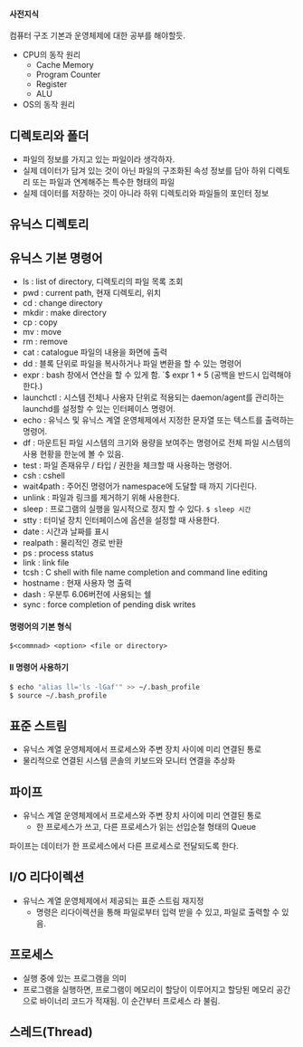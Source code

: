 #### 사전지식
컴퓨터 구조 기본과 운영체제에 대한 공부를 해야할듯.
- CPU의 동작 원리
    - Cache Memory
    - Program Counter
    - Register
    - ALU
- OS의 동작 원리

## 디렉토리와 폴더
- 파일의 정보를 가지고 있는 파일이라 생각하자.
- 실제 데이터가 담겨 있는 것이 아닌 파일의 구조화된 속성 정보를 담아 하위 디렉토리 또는 파일과 연계해주는 특수한 형태의 파일
- 실제 데이터를 저장하는 것이 아니라 하위 디렉토리와 파일들의 포인터 정보

## 유닉스 디렉토리

## 유닉스 기본 명령어
- ls : list of directory, 디렉토리의 파일 목록 조회
- pwd : current path, 현재 디렉토리, 위치
- cd : change directory
- mkdir : make directory
- cp : copy
- mv : move
- rm : remove
- cat : catalogue 파일의 내용을 화면에 출력
- dd : 블록 단위로 파일을 복사하거나 파일 변환을 할 수 있는 명령어
- expr : bash 창에서 연산을 할 수 있게 함. `$ expr 1 + 5 (공백을 반드시 입력해야 한다.)
- launchctl : 시스템 전체나 사용자 단위로 적용되는 daemon/agent를 관리하는 launchd를 설정할 수 있는 인터페이스 명령어.
- echo : 유닉스 및 유닉스 계열 운영체제에서 지정한 문자열 또는 텍스트를 출력하는 명령어.
- df : 마운트된 파일 시스템의 크기와 용량을 보여주는 명령어로 전체 파일 시스템의 사용 현황을 한눈에 볼 수 있음.
- test : 파일 존재유무 / 타입 / 권한을 체크할 때 사용하는 명령어.
- csh : cshell
- wait4path : 주어진 명령어가 namespace에 도달할 때 까지 기다린다.
- unlink : 파일과 링크를 제거하기 위해 사용한다.
- sleep : 프로그램의 실행을 일시적으로 정지 할 수 있다. `$ sleep 시간`
- stty : 터미널 장치 인터페이스에 옵션을 설정할 때 사용한다.
- date : 시간과 날짜를 표시
- realpath : 물리적인 경로 반환
- ps : process status
- link : link file
- tcsh : C shell with file name completion and command line editing
- hostname : 현재 사용자 명 출력
- dash : 우분투 6.06버전에 사용되는 쉘
- sync : force completion of pending disk writes


#### 명령어의 기본 형식
`$<commnad> <option> <file or directory>`

#### ll 명령어 사용하기
```zsh
$ echo "alias ll='ls -lGaf'" >> ~/.bash_profile
$ source ~/.bash_profile
```
## 표준 스트림
- 유닉스 계열 운영체제에서 프로세스와 주변 장치 사이에 미리 연결된 통로
- 물리적으로 연결된 시스템 콘솔의 키보드와 모니터 연결을 추상화

## 파이프
- 유닉스 계열 운영체제에서 프로세스와 주변 장치 사이에 미리 연결된 통로
    - 한 프로세스가 쓰고, 다른 프로세스가 읽는 선입순철 형태의 Queue

파이프는 데이터가 한 프로세스에서 다른 프로세스로 전달되도록 한다.

## I/O 리다이렉션
- 유닉스 계열 운영체제에서 제공되는 표준 스트림 재지정
    - 명령은 리다이렉션을 통해 파일로부터 입력 받을 수 있고, 파일로 출력할 수 있음.

## 프로세스
- 실행 중에 있는 프로그램을 의미
- 프로그램을 실행하면, 프로그램이 메모리이 할당이 이루어지고 할당된 메모리 공간으로 바이너리 코드가 적재됨. 이 순간부터 프로세스 라 불림.

## 스레드(Thread)
